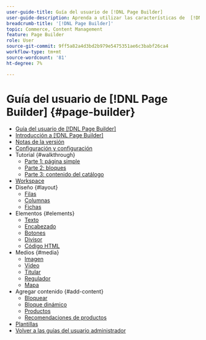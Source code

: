 ```yaml
---
user-guide-title: Guía del usuario de [!DNL Page Builder]
user-guide-description: Aprenda a utilizar las características de  [!DNL Page Builder] para crear páginas con contenido enriquecido con diseños personalizados que mejoren su narración visual y promuevan la participación y lealtad de los clientes.
breadcrumb-title: '[!DNL Page Builder]'
topic: Commerce, Content Management
feature: Page Builder
role: User
source-git-commit: 9ff5a82a4d3bd2b979e5475351ae6c3babf26ca4
workflow-type: tm+mt
source-wordcount: '81'
ht-degree: 7%

---
```



# Guía del usuario de [!DNL Page Builder] {#page-builder}

- [Guía del usuario de [!DNL Page Builder]](guide-overview.md)
- [Introducción a  [!DNL Page Builder]](introduction.md)
- [Notas de la versión](release-notes.md)
- [Configuración y configuración](setup.md)
- Tutorial {#walkthrough}
   - [Parte 1: página simple](1-simple-page.md)
   - [Parte 2: bloques](2-blocks.md)
   - [Parte 3: contenido del catálogo](3-catalog-content.md)
- [Workspace](workspace.md)
- Diseño {#layout}
   - [Filas](row.md)
   - [Columnas](column.md)
   - [Fichas](tabs.md)
- Elementos {#elements}
   - [Texto](text.md)
   - [Encabezado](heading.md)
   - [Botones](buttons.md)
   - [Divisor](divider.md)
   - [Código HTML](html-code.md)
- Medios {#media}
   - [Imagen](image.md)
   - [Vídeo](video.md)
   - [Titular](banner.md)
   - [Regulador](slider.md)
   - [Mapa](map.md)
- Agregar contenido {#add-content}
   - [Bloquear](block.md)
   - [Bloque dinámico](dynamic-block.md)
   - [Productos](products.md)
   - [Recomendaciones de productos](recommendations.md)
- [Plantillas](templates.md)
- [Volver a las guías del usuario administrador](https://experienceleague.adobe.com/es/docs/commerce-admin/user-guides/home)

